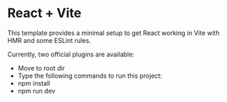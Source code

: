 # React + Vite

This template provides a minimal setup to get React working in Vite with HMR and some ESLint rules.

Currently, two official plugins are available:
- Move to root dir
- Type the following commands to run this project:
- npm install
- npm run dev


